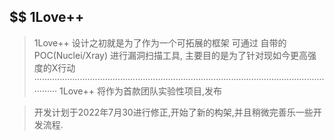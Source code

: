 ## $$ 1Love++
> 1Love++ 设计之初就是为了作为一个可拓展的框架 可通过 自带的POC(Nuclei/Xray) 进行漏洞扫描工具, 主要目的是为了针对现如今更高强度的X行动
 ····························································································································
> 1Love++ 将作为首款团队实验性项目,发布

> 开发计划于2022年7月30进行修正,开始了新的构架,并且稍微完善乐一些开发流程.





